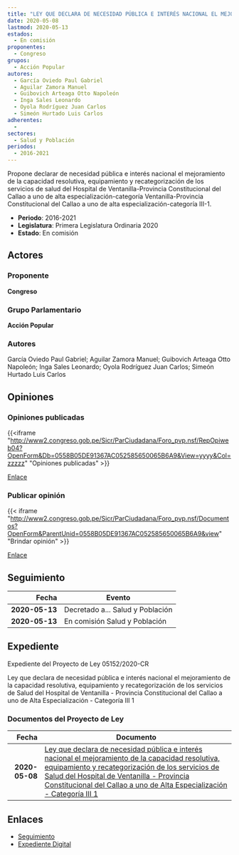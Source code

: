 ```yaml
---
title: "LEY QUE DECLARA DE NECESIDAD PÚBLICA E INTERÉS NACIONAL EL MEJORAMIENTO DE LA CAPACIDAD RESOLUTIVA EQUIIPAMIENTO Y RECATEGORIZACIÓN DE LOS SERVICIOS DE SALUD DEL HOSPITAL DE VENTANILLA-PROVINCIA CONSTITUCIONAL DEL CALLAO A UNO DE ALTA ESPECIALIZACIÓN -CATEGORÍA iii 1'"
date: 2020-05-08
lastmod: 2020-05-13
estados: 
  - En comisión
proponentes: 
  - Congreso
grupos: 
  - Acción Popular
autores: 
  - García Oviedo Paul Gabriel
  - Aguilar Zamora Manuel
  - Guibovich Arteaga Otto Napoleón
  - Inga Sales Leonardo
  - Oyola Rodríguez Juan Carlos
  - Simeón Hurtado Luis Carlos
adherentes: 
  - 
sectores: 
  - Salud y Población
periodos: 
  - 2016-2021
---
```


Propone declarar de necesidad pública e interés nacional el mejoramiento de la capacidad resolutiva, equipamiento y recategorización de los servicios de salud del Hospital de Ventanilla-Provincia Constitucional del Callao a uno de alta especialización-categoría Ventanilla-Provincia Constitucional del Callao a uno de alta especialización-categoría III-1.

- **Periodo**: 2016-2021
- **Legislatura**: Primera Legislatura Ordinaria 2020
- **Estado**: En comisión

## Actores

### Proponente

**Congreso**

### Grupo Parlamentario

**Acción Popular**

### Autores

García Oviedo Paul Gabriel; Aguilar Zamora Manuel; Guibovich Arteaga Otto Napoleón; Inga Sales Leonardo; Oyola Rodríguez Juan Carlos; Simeón Hurtado Luis Carlos


## Opiniones

### Opiniones publicadas

{{<iframe "http://www2.congreso.gob.pe/Sicr/ParCiudadana/Foro_pvp.nsf/RepOpiweb04?OpenForm&Db=0558B05DE91367AC052585650065B6A9&View=yyyy&Col=zzzzz" "Opiniones publicadas" >}}

[Enlace](http://www2.congreso.gob.pe/Sicr/ParCiudadana/Foro_pvp.nsf/RepOpiweb04?OpenForm&Db=0558B05DE91367AC052585650065B6A9&View=yyyy&Col=zzzzz)
### Publicar opinión

{{< iframe "http://www2.congreso.gob.pe/Sicr/ParCiudadana/Foro_pvp.nsf/Documentos?OpenForm&ParentUnid=0558B05DE91367AC052585650065B6A9&view" "Brindar opinión" >}}

[Enlace](http://www2.congreso.gob.pe/Sicr/ParCiudadana/Foro_pvp.nsf/Documentos?OpenForm&ParentUnid=0558B05DE91367AC052585650065B6A9&view)

## Seguimiento

| Fecha | Evento |
|------:|--------|
| **2020-05-13** | Decretado a... Salud y Población|
| **2020-05-13** | En comisión Salud y Población|


## Expediente

Expediente del Proyecto de Ley 05152/2020-CR

Ley que declara de necesidad pública e interés nacional el mejoramiento de la capacidad resolutiva, equipamiento y recategorización de los servicios de Salud del Hospital de Ventanilla - Provincia Constitucional del Callao a uno de Alta Especialización - Categoría III 1


### Documentos del Proyecto de Ley

| Fecha | Documento |
|------:|--------|
| **2020-05-08** | [Ley que declara de necesidad pública e interés nacional el mejoramiento de la capacidad resolutiva, equipamiento y recategorización de los servicios de Salud del Hospital de Ventanilla - Provincia Constitucional del Callao a uno de Alta Especialización - Categoría III 1](http://www.leyes.congreso.gob.pe/Documentos/2016_2021/Proyectos_de_Ley_y_de_Resoluciones_Legislativas/PL05152-20200508.pdf) |

## Enlaces 

- [Seguimiento](http://www2.congreso.gob.pe/Sicr/TraDocEstProc/CLProLey2016.nsf/f7fff46988ca05b1052578e100829cc7/4b593b83d6cd76ea052585630079b116?OpenDocument)
- [Expediente Digital](http://www2.congreso.gob.pe/Sicr/TraDocEstProc/CLProLey2016.nsf/f7fff46988ca05b1052578e100829cc7/4b593b83d6cd76ea052585630079b116?OpenDocument&Click=05257FB7005EB655.eb71d0cf91d8294e05256cdf006b5706/$Body/0.1C6C)
